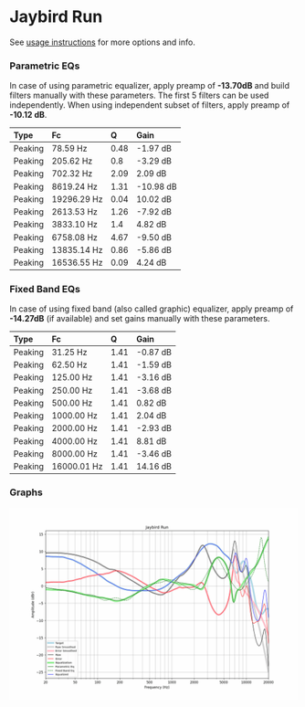 # Jaybird Run
See [usage instructions](https://github.com/jaakkopasanen/AutoEq#usage) for more options and info.

### Parametric EQs
In case of using parametric equalizer, apply preamp of **-13.70dB** and build filters manually
with these parameters. The first 5 filters can be used independently.
When using independent subset of filters, apply preamp of **-10.12 dB**.

| Type    | Fc          |    Q | Gain      |
|:--------|:------------|:-----|:----------|
| Peaking | 78.59 Hz    | 0.48 | -1.97 dB  |
| Peaking | 205.62 Hz   | 0.8  | -3.29 dB  |
| Peaking | 702.32 Hz   | 2.09 | 2.09 dB   |
| Peaking | 8619.24 Hz  | 1.31 | -10.98 dB |
| Peaking | 19296.29 Hz | 0.04 | 10.02 dB  |
| Peaking | 2613.53 Hz  | 1.26 | -7.92 dB  |
| Peaking | 3833.10 Hz  | 1.4  | 4.82 dB   |
| Peaking | 6758.08 Hz  | 4.67 | -9.50 dB  |
| Peaking | 13835.14 Hz | 0.86 | -5.86 dB  |
| Peaking | 16536.55 Hz | 0.09 | 4.24 dB   |

### Fixed Band EQs
In case of using fixed band (also called graphic) equalizer, apply preamp of **-14.27dB**
(if available) and set gains manually with these parameters.

| Type    | Fc          |    Q | Gain     |
|:--------|:------------|:-----|:---------|
| Peaking | 31.25 Hz    | 1.41 | -0.87 dB |
| Peaking | 62.50 Hz    | 1.41 | -1.59 dB |
| Peaking | 125.00 Hz   | 1.41 | -3.16 dB |
| Peaking | 250.00 Hz   | 1.41 | -3.68 dB |
| Peaking | 500.00 Hz   | 1.41 | 0.82 dB  |
| Peaking | 1000.00 Hz  | 1.41 | 2.04 dB  |
| Peaking | 2000.00 Hz  | 1.41 | -2.93 dB |
| Peaking | 4000.00 Hz  | 1.41 | 8.81 dB  |
| Peaking | 8000.00 Hz  | 1.41 | -3.46 dB |
| Peaking | 16000.01 Hz | 1.41 | 14.16 dB |

### Graphs
![](./Jaybird%20Run.png)